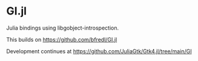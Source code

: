 GI.jl
======

Julia bindings using libgobject-introspection.

This builds on https://github.com/bfredl/GI.jl

Development continues at https://github.com/JuliaGtk/Gtk4.jl/tree/main/GI
